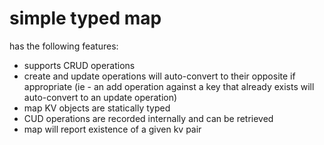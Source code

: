 # simple typed map 

has the following features:

* supports CRUD operations 
* create and update operations will auto-convert to their opposite if appropriate (ie - an add operation against a key that already exists will auto-convert to an update operation)
* map KV objects are statically typed
* CUD operations are recorded internally and can be retrieved 
* map will report existence of a given kv pair